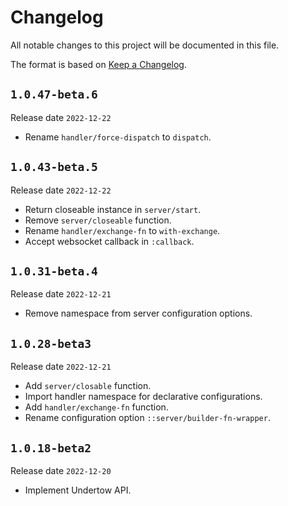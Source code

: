 # Changelog

All notable changes to this project will be documented in this file.

The format is based on [Keep a Changelog](https://keepachangelog.com/en/1.0.0/).

## `1.0.47-beta.6`

Release date `2022-12-22`

- Rename `handler/force-dispatch` to `dispatch`.

## `1.0.43-beta.5`

Release date `2022-12-22`

- Return closeable instance in `server/start`.
- Remove `server/closeable` function.
- Rename `handler/exchange-fn` to `with-exchange`.
- Accept websocket callback in `:callback`.

## `1.0.31-beta.4`

Release date `2022-12-21`

- Remove namespace from server configuration options.

## `1.0.28-beta3`

Release date `2022-12-21`

- Add `server/closable` function.
- Import handler namespace for declarative configurations.
- Add `handler/exchange-fn` function.
- Rename configuration option `::server/builder-fn-wrapper`.

## `1.0.18-beta2`

Release date `2022-12-20`

- Implement Undertow API.
